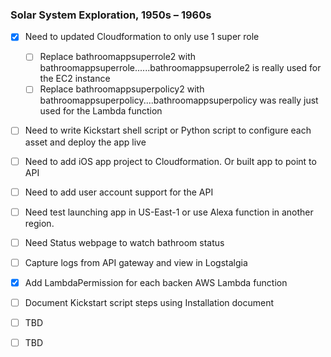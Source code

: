 ### Solar System Exploration, 1950s – 1960s

- [X] Need to updated Cloudformation to only use 1 super role
	- [ ] Replace bathroomappsuperrole2 with bathroomappsuperrole......bathroomappsuperrole2 is really used for the EC2 instance
	- [ ] Replace bathroomappsuperpolicy2 with bathroomappsuperpolicy....bathroomappsuperpolicy was really just used for the Lambda function 

- [ ] Need to write Kickstart shell script or Python script to configure each asset and deploy the app live

- [ ] Need to add iOS app project to Cloudformation. Or built app to point to API

- [ ] Need to add user account support for the API

- [ ] Need test launching app in US-East-1 or use Alexa function in another region. 

- [ ] Need Status webpage to watch bathroom status

- [ ] Capture logs from API gateway and view in Logstalgia

- [X] Add LambdaPermission for each backen AWS Lambda function 

- [ ] Document Kickstart script steps using Installation document 

- [ ] TBD

- [ ] TBD












